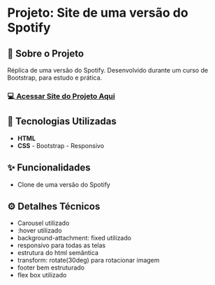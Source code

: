 <h1>Projeto: Site de uma versão do Spotify</h1>

<h2>📌 Sobre o Projeto</h2>
<p>Réplica de uma versão do Spotify. Desenvolvido durante um curso de Bootstrap, para estudo e prática.</p>

<h3>💻<a href="https://deangelleses.github.io/replica_spotify-HTML-CSS-Bootstrap/" target="_blank"> Acessar Site do Projeto Aqui</a></h3>

<h2>🚀 Tecnologias Utilizadas</h2>
<ul>
  <li><b>HTML</b></li>
  <li><b>CSS</b> - Bootstrap - Responsivo</li>
</ul>

<h2>✨ Funcionalidades</h2>
<ul>
  <li>Clone de uma versão do Spotify</li>
</ul>

<h2>⚙️ Detalhes Técnicos</h2>
<ul>
  <li>Carousel utilizado</li>
  <li>:hover utilizado</li>
  <li>background-attachment: fixed utilizado</li>
  <li>responsivo para todas as telas</li>
  <li>estrutura do html semântica</li>
  <li>transform: rotate(30deg) para rotacionar imagem</li>
  <li>footer bem estruturado</li>
  <li>flex box utilizado</li>
</ul>
